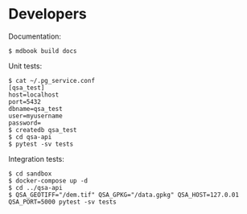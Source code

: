 # Developers

Documentation:

```` console
$ mdbook build docs
````

Unit tests:

```` console
$ cat ~/.pg_service.conf
[qsa_test]
host=localhost
port=5432
dbname=qsa_test
user=myusername
password=
$ createdb qsa_test
$ cd qsa-api
$ pytest -sv tests
````

Integration tests:

```` console
$ cd sandbox
$ docker-compose up -d
$ cd ../qsa-api
$ QSA_GEOTIFF="/dem.tif" QSA_GPKG="/data.gpkg" QSA_HOST=127.0.01 QSA_PORT=5000 pytest -sv tests
````
